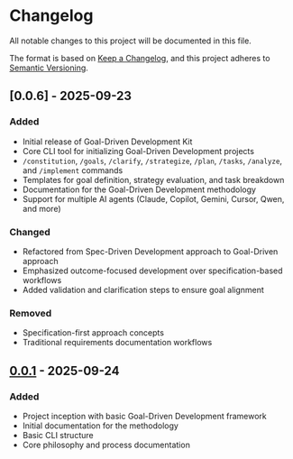 # Changelog

All notable changes to this project will be documented in this file.

The format is based on [Keep a Changelog](https://keepachangelog.com/en/1.0.0/),
and this project adheres to [Semantic Versioning](https://semver.org/spec/v2.0.0.html).

## [0.0.6] - 2025-09-23

### Added
- Initial release of Goal-Driven Development Kit
- Core CLI tool for initializing Goal-Driven Development projects
- `/constitution`, `/goals`, `/clarify`, `/strategize`, `/plan`, `/tasks`, `/analyze`, and `/implement` commands
- Templates for goal definition, strategy evaluation, and task breakdown
- Documentation for the Goal-Driven Development methodology
- Support for multiple AI agents (Claude, Copilot, Gemini, Cursor, Qwen, and more)

### Changed
- Refactored from Spec-Driven Development approach to Goal-Driven approach
- Emphasized outcome-focused development over specification-based workflows
- Added validation and clarification steps to ensure goal alignment

### Removed
- Specification-first approach concepts
- Traditional requirements documentation workflows

## [0.0.1] - 2025-09-24

### Added
- Project inception with basic Goal-Driven Development framework
- Initial documentation for the methodology
- Basic CLI structure
- Core philosophy and process documentation

[Unreleased]: https://github.com/Nom-nom-hub/goal-kit/compare/v0.1.0...HEAD
[0.1.0]: https://github.com/Nom-nom-hub/goal-kit/compare/v0.0.1...v0.1.0
[0.0.1]: https://github.com/Nom-nom-hub/goal-kit/releases/tag/v0.0.1